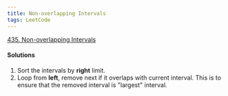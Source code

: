 ```yaml
---
title: Non-overlapping Intervals
tags: LeetCode
---
```


[435. Non-overlapping Intervals](https://leetcode.com/problems/non-overlapping-intervals/)

#### Solutions
1. Sort the intervals by **right** limit.
2. Loop from **left**, remove next if it overlaps with current interval. 
This is to ensure that the removed interval is "largest" interval.